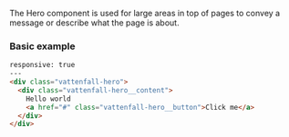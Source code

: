 The Hero component is used for large areas in top of pages to convey a message or describe what the page is about.

### Basic example

```html
responsive: true
---
<div class="vattenfall-hero">
  <div class="vattenfall-hero__content">
    Hello world
    <a href="#" class="vattenfall-hero__button">Click me</a>
  </div>
</div>
```
